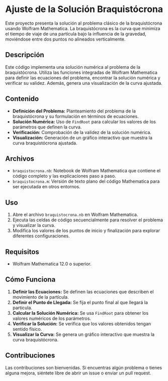 # Ajuste de la Solución Braquistócrona

Este proyecto presenta la solución al problema clásico de la braquistócrona usando Wolfram Mathematica. La braquistócrona es la curva que minimiza el tiempo de viaje de una partícula bajo la influencia de la gravedad, moviéndose entre dos puntos no alineados verticalmente.

## Descripción

Este código implementa una solución numérica al problema de la braquistócrona. Utiliza las funciones integradas de Wolfram Mathematica para definir las ecuaciones del problema, encontrar la solución numérica y verificar su validez. Además, genera una visualización de la curva ajustada.

## Contenido

- **Definición del Problema:** Planteamiento del problema de la braquistócrona y su formulación en términos de ecuaciones.
- **Solución Numérica:** Uso de `FindRoot` para calcular los valores de los parámetros que definen la curva.
- **Verificación:** Comprobación de la validez de la solución numérica.
- **Visualización:** Generación de un gráfico interactivo que muestra la curva braquistócrona ajustada.

## Archivos

- `braquistocrona.nb`: Notebook de Wolfram Mathematica que contiene el código completo y las explicaciones paso a paso.
- `braquistocrona.m`: Versión de texto plano del código Mathematica para ser ejecutada en otros entornos.

## Uso

1. Abre el archivo `braquistocrona.nb` en Wolfram Mathematica.
2. Ejecuta las celdas de código secuencialmente para resolver el problema y visualizar la curva.
3. Modifica los valores de los puntos de inicio y finalización para explorar diferentes configuraciones.

## Requisitos

- Wolfram Mathematica 12.0 o superior.

## Cómo Funciona

1. **Definir las Ecuaciones:** Se definen las ecuaciones que describen el movimiento de la partícula.
2. **Definir el Punto de Llegada:** Se fija el punto final al que llegará la partícula.
3. **Calcular la Solución Numérica:** Se usa `FindRoot` para obtener los valores numéricos de los parámetros.
4. **Verificar la Solución:** Se verifica que los valores obtenidos tengan sentido físico.
5. **Visualizar la Curva:** Se genera un gráfico interactivo que muestra la curva braquistócrona.

## Contribuciones

Las contribuciones son bienvenidas. Si encuentras algún problema o tienes alguna mejora, siéntete libre de abrir un issue o enviar un pull request.
